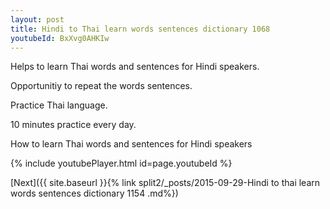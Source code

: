 ```yaml
---
layout: post
title: Hindi to Thai learn words sentences dictionary 1068 
youtubeId: BxXvg0AHKIw
---
```

 
 
Helps to learn Thai words and sentences for Hindi speakers.

Opportunitiy to repeat the words sentences. 

Practice Thai language. 
 
10 minutes practice every day. 
 
How to learn Thai words and sentences for Hindi speakers 
 
{% include youtubePlayer.html id=page.youtubeId %}
 
 
[Next]({{ site.baseurl }}{% link  split2/_posts/2015-09-29-Hindi to thai learn words sentences dictionary 1154 .md%})
 
